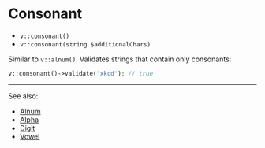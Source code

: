 # Consonant

- `v::consonant()`
- `v::consonant(string $additionalChars)`

Similar to `v::alnum()`. Validates strings that contain only consonants:

```php
v::consonant()->validate('xkcd'); // true
```

***
See also:

  * [Alnum](Alnum.md)
  * [Alpha](Alpha.md)
  * [Digit](Digit.md)
  * [Vowel](Vowel.md)
